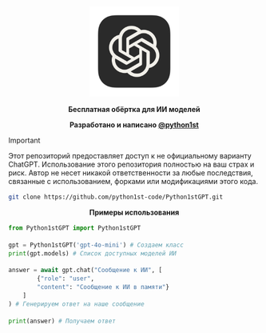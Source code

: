 <p align="center">
  <img width="180" src="./public/ChatGPT.png" alt="ChatGPT">
  <p align="center"><b>Бесплатная обёртка для ИИ моделей</b></p>
</p>

<p align="center"><strong>Разработано и написано <a href="https://github.com/python1st-code">@python1st</a></strong></p>

<div id="top"></div>

> [!IMPORTANT]
> Этот репозиторий предоставляет доступ к не официальному варианту ChatGPT. Использование этого репозитория полностью на ваш страх и риск. Автор не несет никакой ответственности за любые последствия, связанные с использованием, форками или модификациями этого кода.

```sh
git clone https://github.com/python1st-code/Python1stGPT.git
```

<p align="center"><strong>Примеры использования</strong></p>

```python
from Python1stGPT import Python1stGPT

gpt = Python1stGPT('gpt-4o-mini') # Создаем класс
print(gpt.models) # Список доступных моделей ИИ

answer = await gpt.chat("Сообщение к ИИ", [
        {"role": "user",
        "content": "Сообщение к ИИ в памяти"}
    ]
) # Генерируем ответ на наше сообщение

print(answer) # Получаем ответ
```

